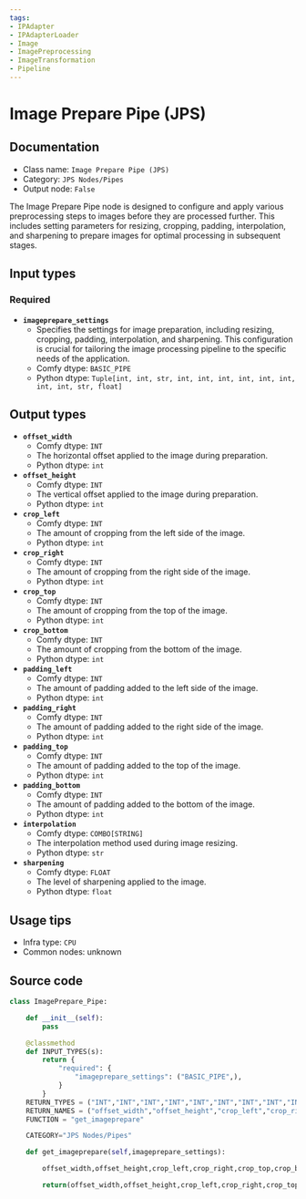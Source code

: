 ```yaml
---
tags:
- IPAdapter
- IPAdapterLoader
- Image
- ImagePreprocessing
- ImageTransformation
- Pipeline
---
```


# Image Prepare Pipe (JPS)
## Documentation
- Class name: `Image Prepare Pipe (JPS)`
- Category: `JPS Nodes/Pipes`
- Output node: `False`

The Image Prepare Pipe node is designed to configure and apply various preprocessing steps to images before they are processed further. This includes setting parameters for resizing, cropping, padding, interpolation, and sharpening to prepare images for optimal processing in subsequent stages.
## Input types
### Required
- **`imageprepare_settings`**
    - Specifies the settings for image preparation, including resizing, cropping, padding, interpolation, and sharpening. This configuration is crucial for tailoring the image processing pipeline to the specific needs of the application.
    - Comfy dtype: `BASIC_PIPE`
    - Python dtype: `Tuple[int, int, str, int, int, int, int, int, int, int, int, str, float]`
## Output types
- **`offset_width`**
    - Comfy dtype: `INT`
    - The horizontal offset applied to the image during preparation.
    - Python dtype: `int`
- **`offset_height`**
    - Comfy dtype: `INT`
    - The vertical offset applied to the image during preparation.
    - Python dtype: `int`
- **`crop_left`**
    - Comfy dtype: `INT`
    - The amount of cropping from the left side of the image.
    - Python dtype: `int`
- **`crop_right`**
    - Comfy dtype: `INT`
    - The amount of cropping from the right side of the image.
    - Python dtype: `int`
- **`crop_top`**
    - Comfy dtype: `INT`
    - The amount of cropping from the top of the image.
    - Python dtype: `int`
- **`crop_bottom`**
    - Comfy dtype: `INT`
    - The amount of cropping from the bottom of the image.
    - Python dtype: `int`
- **`padding_left`**
    - Comfy dtype: `INT`
    - The amount of padding added to the left side of the image.
    - Python dtype: `int`
- **`padding_right`**
    - Comfy dtype: `INT`
    - The amount of padding added to the right side of the image.
    - Python dtype: `int`
- **`padding_top`**
    - Comfy dtype: `INT`
    - The amount of padding added to the top of the image.
    - Python dtype: `int`
- **`padding_bottom`**
    - Comfy dtype: `INT`
    - The amount of padding added to the bottom of the image.
    - Python dtype: `int`
- **`interpolation`**
    - Comfy dtype: `COMBO[STRING]`
    - The interpolation method used during image resizing.
    - Python dtype: `str`
- **`sharpening`**
    - Comfy dtype: `FLOAT`
    - The level of sharpening applied to the image.
    - Python dtype: `float`
## Usage tips
- Infra type: `CPU`
- Common nodes: unknown


## Source code
```python
class ImagePrepare_Pipe:

    def __init__(self):
        pass

    @classmethod
    def INPUT_TYPES(s):
        return {
            "required": {
                "imageprepare_settings": ("BASIC_PIPE",),
            }
        }
    RETURN_TYPES = ("INT","INT","INT","INT","INT","INT","INT","INT","INT","INT",["lanczos", "nearest", "bilinear", "bicubic", "area", "nearest-exact"],"FLOAT",)
    RETURN_NAMES = ("offset_width","offset_height","crop_left","crop_right","crop_top","crop_bottom","padding_left","padding_right","padding_top","padding_bottom","interpolation","sharpening",)
    FUNCTION = "get_imageprepare"

    CATEGORY="JPS Nodes/Pipes"

    def get_imageprepare(self,imageprepare_settings):

        offset_width,offset_height,crop_left,crop_right,crop_top,crop_bottom,padding_left,padding_right,padding_top,padding_bottom,interpolation,sharpening = imageprepare_settings

        return(offset_width,offset_height,crop_left,crop_right,crop_top,crop_bottom,padding_left,padding_right,padding_top,padding_bottom,interpolation,sharpening)

```
